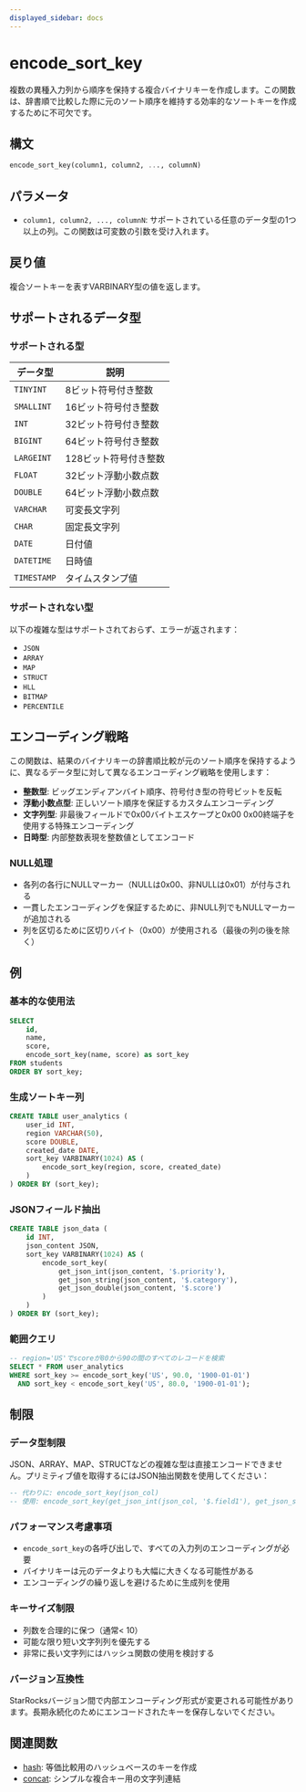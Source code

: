 ```yaml
---
displayed_sidebar: docs
---
```


# encode_sort_key

複数の異種入力列から順序を保持する複合バイナリキーを作成します。この関数は、辞書順で比較した際に元のソート順序を維持する効率的なソートキーを作成するために不可欠です。

## 構文

```SQL
encode_sort_key(column1, column2, ..., columnN)
```

## パラメータ

- `column1, column2, ..., columnN`: サポートされている任意のデータ型の1つ以上の列。この関数は可変数の引数を受け入れます。

## 戻り値

複合ソートキーを表すVARBINARY型の値を返します。

## サポートされるデータ型

### サポートされる型

| データ型 | 説明 |
|----------|------|
| `TINYINT` | 8ビット符号付き整数 |
| `SMALLINT` | 16ビット符号付き整数 |
| `INT` | 32ビット符号付き整数 |
| `BIGINT` | 64ビット符号付き整数 |
| `LARGEINT` | 128ビット符号付き整数 |
| `FLOAT` | 32ビット浮動小数点数 |
| `DOUBLE` | 64ビット浮動小数点数 |
| `VARCHAR` | 可変長文字列 |
| `CHAR` | 固定長文字列 |
| `DATE` | 日付値 |
| `DATETIME` | 日時値 |
| `TIMESTAMP` | タイムスタンプ値 |

### サポートされない型

以下の複雑な型はサポートされておらず、エラーが返されます：

- `JSON`
- `ARRAY`
- `MAP`
- `STRUCT`
- `HLL`
- `BITMAP`
- `PERCENTILE`

## エンコーディング戦略

この関数は、結果のバイナリキーの辞書順比較が元のソート順序を保持するように、異なるデータ型に対して異なるエンコーディング戦略を使用します：

- **整数型**: ビッグエンディアンバイト順序、符号付き型の符号ビットを反転
- **浮動小数点型**: 正しいソート順序を保証するカスタムエンコーディング
- **文字列型**: 非最後フィールドで0x00バイトエスケープと0x00 0x00終端子を使用する特殊エンコーディング
- **日時型**: 内部整数表現を整数値としてエンコード

### NULL処理

- 各列の各行にNULLマーカー（NULLは0x00、非NULLは0x01）が付与される
- 一貫したエンコーディングを保証するために、非NULL列でもNULLマーカーが追加される
- 列を区切るために区切りバイト（0x00）が使用される（最後の列の後を除く）

## 例

### 基本的な使用法

```sql
SELECT 
    id,
    name,
    score,
    encode_sort_key(name, score) as sort_key
FROM students
ORDER BY sort_key;
```

### 生成ソートキー列

```sql
CREATE TABLE user_analytics (
    user_id INT,
    region VARCHAR(50),
    score DOUBLE,
    created_date DATE,
    sort_key VARBINARY(1024) AS (
        encode_sort_key(region, score, created_date)
    )
) ORDER BY (sort_key);
```

### JSONフィールド抽出

```sql
CREATE TABLE json_data (
    id INT,
    json_content JSON,
    sort_key VARBINARY(1024) AS (
        encode_sort_key(
            get_json_int(json_content, '$.priority'),
            get_json_string(json_content, '$.category'),
            get_json_double(json_content, '$.score')
        )
    )
) ORDER BY (sort_key);
```

### 範囲クエリ

```sql
-- region='US'でscoreが80から90の間のすべてのレコードを検索
SELECT * FROM user_analytics
WHERE sort_key >= encode_sort_key('US', 90.0, '1900-01-01')
  AND sort_key < encode_sort_key('US', 80.0, '1900-01-01');
```

## 制限

### データ型制限

JSON、ARRAY、MAP、STRUCTなどの複雑な型は直接エンコードできません。プリミティブ値を取得するにはJSON抽出関数を使用してください：

```sql
-- 代わりに: encode_sort_key(json_col)
-- 使用: encode_sort_key(get_json_int(json_col, '$.field1'), get_json_string(json_col, '$.field2'))
```

### パフォーマンス考慮事項

- `encode_sort_key`の各呼び出しで、すべての入力列のエンコーディングが必要
- バイナリキーは元のデータよりも大幅に大きくなる可能性がある
- エンコーディングの繰り返しを避けるために生成列を使用

### キーサイズ制限

- 列数を合理的に保つ（通常< 10）
- 可能な限り短い文字列列を優先する
- 非常に長い文字列にはハッシュ関数の使用を検討する

### バージョン互換性

StarRocksバージョン間で内部エンコーディング形式が変更される可能性があります。長期永続化のためにエンコードされたキーを保存しないでください。

## 関連関数

- [hash](../hash-functions/hash.md): 等価比較用のハッシュベースのキーを作成
- [concat](../string-functions/concat.md): シンプルな複合キー用の文字列連結